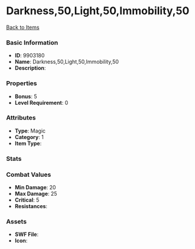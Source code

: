 # Darkness,50,Light,50,Immobility,50



[Back to Items](../items.md)

### Basic Information

- **ID**: 9903180
- **Name**: Darkness,50,Light,50,Immobility,50
- **Description**: 

### Properties

- **Bonus**: 5
- **Level Requirement**: 0

### Attributes

- **Type**: Magic
- **Category**: 1
- **Item Type**: 

### Stats


### Combat Values

- **Min Damage**: 20
- **Max Damage**: 25
- **Critical**: 5
- **Resistances**: 

### Assets

- **SWF File**: 
- **Icon**: 

